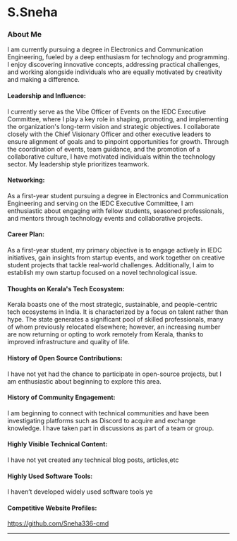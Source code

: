 # S.Sneha


### About Me

I am currently pursuing a degree in Electronics and Communication Engineering, fueled by a deep enthusiasm for technology and programming.
I enjoy discovering innovative concepts, addressing practical challenges, and working alongside individuals who are equally motivated by creativity and making a difference.





#### Leadership and Influence:

I currently serve as the Vibe Officer of Events on the IEDC Executive Committee, where I play a key role in shaping, promoting, and implementing the organization's long-term vision and strategic objectives.
I collaborate closely with the Chief Visionary Officer and other executive leaders to ensure alignment of goals and to pinpoint opportunities for growth.
Through the coordination of events, team guidance, and the promotion of a collaborative culture, I have motivated individuals within the technology sector. 
My leadership style prioritizes teamwork.


#### Networking:

As a first-year student pursuing a degree in Electronics and Communication Engineering and serving on the IEDC Executive Committee, I am enthusiastic about engaging with fellow students, 
seasoned professionals, and mentors through technology events and collaborative projects.

#### Career Plan:

As a first-year student, my primary objective is to engage actively in IEDC initiatives, gain insights from startup events, and work together on creative student projects that tackle real-world challenges. 
Additionally, I aim to establish my own startup focused on a novel technological issue.

#### Thoughts on Kerala's Tech Ecosystem:

Kerala boasts one of the most strategic, sustainable, and people-centric tech ecosystems in India.
It is characterized by a focus on talent rather than hype. 
The state generates a significant pool of skilled professionals, many of whom previously relocated elsewhere; however, an increasing number are now returning or opting to work remotely from Kerala, thanks to improved infrastructure and quality of life.

#### History of Open Source Contributions:

I have not yet had the chance to participate in open-source projects, but I am enthusiastic about beginning to explore this area.
#### History of Community Engagement:

I am beginning to connect with technical communities and have been investigating platforms such as Discord to acquire and exchange knowledge. 
I have taken part in discussions as part of a team or group.

#### Highly Visible Technical Content:
 I have not yet created any technical blog posts, articles,etc
#### Highly Used Software Tools:

I haven’t developed widely used software tools ye

#### Competitive Website Profiles:
https://github.com/Sneha336-cmd




---
